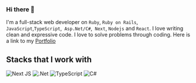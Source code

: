 ### Hi there 👋

I'm a full-stack web developer on `Ruby`, `Ruby on Rails`, `JavaScript`,`TypeScript`,` Asp.Net/C#`,` Next`, `Nodejs` and `React`. I love writing clean and expressive code. I love to solve problems through coding.
Here is a link to my [Portfolio](https://taiwo2.github.io/portfolio/)


## Stacks that I work with
![Next JS](https://img.shields.io/badge/Next-black?style=for-the-badge&logo=next.js&logoColor=white) ![.Net](https://img.shields.io/badge/.NET-5C2D91?style=for-the-badge&logo=.net&logoColor=white) ![TypeScript](https://img.shields.io/badge/typescript-%23007ACC.svg?style=for-the-badge&logo=typescript&logoColor=white) ![C#](https://img.shields.io/badge/c%23-%23239120.svg?style=for-the-badge&logo=c-sharp&logoColor=white)

